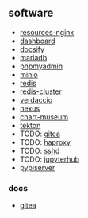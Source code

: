 ## software
* [resources-nginx](resources-nginx.md)
* [dashboard](dashboard.md)
* [docsify](docsify.md)
* [mariadb](mariadb.md)
* [phpmyadmin](phpmyadmin.md)
* [minio](minio.md)
* [redis](redis.md)
* [redis-cluster](redis-cluster.md)
* [verdaccio](verdaccio.md)
* [nexus](nexus.md)
* [chart-museum](chart-museum.md)
* [tekton](tekton.md)
* TODO: [gitea](gitea.md)
* TODO: [haproxy](haproxy.md)
* TODO: [sshd](sshd.md)
* TODO: [jupyterhub](jupyterhub.md)
* [pypiserver](pypiserver.md)

### docs
* [gitea](docs/gitea/README.md)
